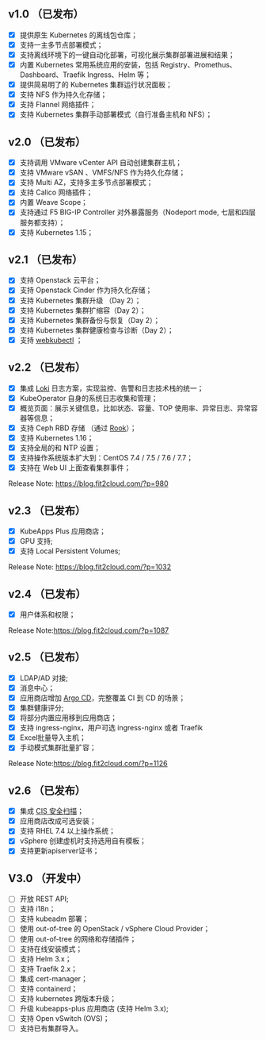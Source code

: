  ## v1.0 （已发布）

- [x] 提供原生 Kubernetes 的离线包仓库；
- [x] 支持一主多节点部署模式；
- [x] 支持离线环境下的一键自动化部署，可视化展示集群部署进展和结果；
- [x] 内置 Kubernetes 常用系统应用的安装，包括 Registry、Promethus、Dashboard、Traefik Ingress、Helm 等；
- [x] 提供简易明了的 Kubernetes 集群运行状况面板；
- [x] 支持 NFS 作为持久化存储；
- [x] 支持 Flannel 网络插件；
- [x] 支持 Kubernetes 集群手动部署模式（自行准备主机和 NFS）；

 ## v2.0 （已发布）

- [x] 支持调用 VMware vCenter API 自动创建集群主机；
- [x] 支持 VMware vSAN 、VMFS/NFS 作为持久化存储；
- [x] 支持 Multi AZ，支持多主多节点部署模式；
- [x] 支持 Calico 网络插件；
- [x] 内置 Weave Scope；
- [x] 支持通过 F5 BIG-IP Controller 对外暴露服务（Nodeport mode, 七层和四层服务都支持）；
- [x] 支持 Kubernetes 1.15；

 ## v2.1 （已发布）
 
- [x] 支持 Openstack 云平台；
- [x] 支持 Openstack Cinder 作为持久化存储；
- [x] 支持 Kubernetes 集群升级 （Day 2）；
- [x] 支持 Kubernetes 集群扩缩容（Day 2）；
- [x] 支持 Kubernetes 集群备份与恢复（Day 2）；
- [x] 支持 Kubernetes 集群健康检查与诊断（Day 2）；
- [x] 支持 [webkubectl](https://github.com/webkubectl/webkubectl) ；

 ## v2.2 （已发布）

- [x] 集成 [Loki](https://github.com/grafana/loki) 日志方案，实现监控、告警和日志技术栈的统一；
- [x] KubeOperator 自身的系统日志收集和管理；
- [x] 概览页面：展示关键信息，比如状态、容量、TOP 使用率、异常日志、异常容器等信息；
- [x] 支持 Ceph RBD 存储 （通过 [Rook](https://github.com/rook/rook)）；
- [x] 支持 Kubernetes 1.16；
- [x] 支持全局的和 NTP 设置；
- [x] 支持操作系统版本扩大到：CentOS 7.4 / 7.5 / 7.6 / 7.7；
- [x] 支持在 Web UI 上面查看集群事件；

Release Note: https://blog.fit2cloud.com/?p=980

 ## v2.3 （已发布）

- [x] KubeApps Plus 应用商店；
- [x] GPU 支持;
- [x] 支持 Local Persistent Volumes;

Release Note: https://blog.fit2cloud.com/?p=1032

 ##  v2.4 （已发布）
 
- [x] 用户体系和权限；

Release Note:https://blog.fit2cloud.com/?p=1087

 ##  v2.5 （已发布）
 
- [x] LDAP/AD 对接; 
- [x] 消息中心；
- [x] 应用商店增加 [Argo CD](https://github.com/argoproj/argo-cd)，完整覆盖 CI 到 CD 的场景；
- [x] 集群健康评分;
- [x] 将部分内置应用移到应用商店；
- [x] 支持 ingress-nginx，用户可选 ingress-nginx 或者 Traefik
- [x] Excel批量导入主机；
- [x] 手动模式集群批量扩容；

Release Note:https://blog.fit2cloud.com/?p=1126

 ##  v2.6 （已发布）

- [x] 集成 [CIS 安全扫描](https://github.com/aquasecurity/kube-bench)；
- [x] 应用商店改成可选安装；
- [x] 支持 RHEL 7.4 以上操作系统；
- [x] vSphere 创建虚机时支持选用自有模板；
- [x] 支持更新apiserver证书；

 ##  V3.0 （开发中）
 
- [ ] 开放 REST API;
- [ ] 支持 i18n；
- [ ] 支持 kubeadm 部署；
- [ ] 使用 out-of-tree 的 OpenStack / vSphere Cloud Provider；
- [ ] 使用 out-of-tree 的网络和存储插件；
- [ ] 支持在线安装模式；
- [ ] 支持 Helm 3.x；
- [ ] 支持 Traefik 2.x；
- [ ] 集成 cert-manager；
- [ ] 支持 containerd；
- [ ] 支持 kubernetes 跨版本升级；
- [ ] 升级 kubeapps-plus 应用商店 (支持 Helm 3.x);
- [ ] 支持 Open vSwitch (OVS)；
- [ ] 支持已有集群导入。
